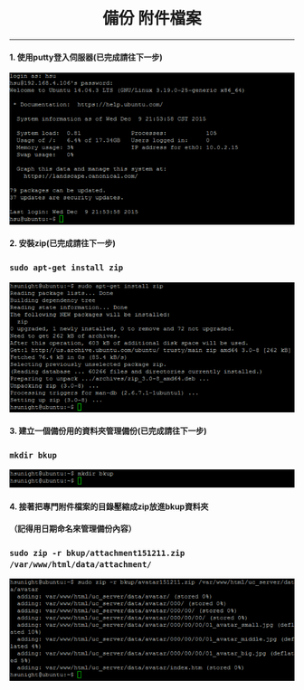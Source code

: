 # **<center>備份 附件檔案</center>**

---

#### 1. 使用putty登入伺服器(已完成請往下一步)
![](../img/inst_part1/part1_4.png)

#### 2. 安裝zip(已完成請往下一步)
### ```sudo apt-get install zip```
![](../img/bkup_part2/part2_1.png)

#### 3. 建立一個備份用的資料夾管理備份(已完成請往下一步)
### ```mkdir bkup```
![](../img/bkup_part2/part2_2.png)

#### 4. 接著把專門附件檔案的目錄壓縮成zip放進bkup資料夾
#### （記得用日期命名來管理備份內容）
### ```sudo zip -r bkup/attachment151211.zip /var/www/html/data/attachment/```
![](../img/bkup_part2/part2_3.png)